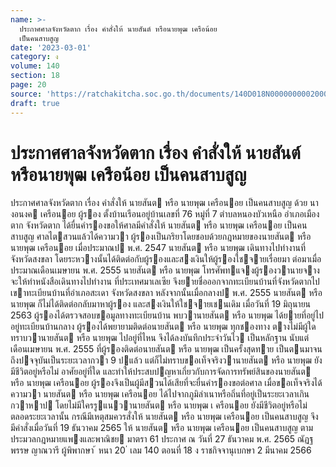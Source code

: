 ```yaml
---
name: >-
  ประกาศศาลจังหวัดตาก เรื่อง คำสั่งให้ นายสันต์ หรือนายพุฒ เครือน้อย
  เป็นคนสาบสูญ
date: '2023-03-01'
category: ง
volume: 140
section: 18
page: 20
source: 'https://ratchakitcha.soc.go.th/documents/140D018N0000000002000.pdf'
draft: true
---
```


# ประกาศศาลจังหวัดตาก เรื่อง คำสั่งให้ นายสันต์ หรือนายพุฒ เครือน้อย เป็นคนสาบสูญ

ประกาศศาลจังหวัดตาก เรื่อง คําสั่งให้ นายสันต หรือ นายพุฒ เครือนอย เป็นคนสาบสูญ ด้วย นางอนงค เครือนอย ผู้รอง ตั้งบ้านเรือนอยู่บ้านเลขที่ 76 หมู่ที่ 7 ตําบลหนองบัวเหนือ อําเภอเมืองตาก จังหวัดตาก ได้ยื่นคํารองขอให้ศาลมีคําสั่งให้ นายสันต หรือ นายพุฒ เครือนอย เป็นคนสาบสูญ ศาลไตสวนแล้วได้ความวา ผู้รองเป็นภริยาโดยชอบด้วยกฎหมายของนายสันต หรือ นายพุฒ เครือนอย เมื่อประมาณป พ.ศ. 2547 นายสันต หรือ นายพุฒ เดินทางไปทํางานที่จังหวัดสงขลา โดยระหวางนั้นได้ติดต่อกับผู้รองและสงเงินให้ผู้รองใชจายเรื่อยมา ต่อมาเมื่อประมาณเดือนเมษายน พ.ศ. 2555 นายสันต หรือ นายพุฒ โทรศัพทแจงผู้รองวานายจางจะให้ทําหนังสือเดินทางไปทํางาน ที่ประเทศมาเลเซีย จึงยายชื่อออกจากทะเบียนบ้านที่จังหวัดตากไปเขาทะเบียนบ้านที่อําเภอสะเดา จังหวัดสงขลา หลังจากนั้นเมื่อกลางป พ.ศ. 2555 นายสันต หรือ นายพุฒ ก็ไม่ได้ติดต่อกลับมาหาผู้รอง และสงเงินให้ใชจายเชนเดิม เมื่อวันที่ 19 มิถุนายน 2563 ผู้รองได้ตรวจสอบขอมูลทางทะเบียนบ้าน พบวานายสันต หรือ นายพุฒ ได้ยายที่อยู่ไปอยู่ทะเบียนบ้านกลาง ผู้รองได้พยายามติดต่อนายสันต หรือ นายพุฒ ทุกชองทาง ตางไม่มีผู้ใดทราบวานายสันต หรือ นายพุฒ ไปอยู่ที่ไหน จึงได้ลงบันทึกประจําวันไว เป็นหลักฐาน นับแต่เดือนเมษายน พ.ศ. 2555 ที่ผู้รองติดต่อนายสันต หรือ นายพุฒ เป็นครั้งสุดทาย เป็นตนมาจนถึงปจจุบันเป็นระยะเวลากวา 9 ปแล้ว แต่ก็ไม่ทราบขอเท็จจริงวานายสันต หรือ นายพุฒ ยังมีชีวิตอยู่หรือไม่ อาศัยอยู่ที่ใด และทําให้ประสบปญหาเกี่ยวกับการจัดการทรัพย์สินของนายสันต หรือ นายพุฒ เครือนอย ผู้รองจึงเป็นผู้มีสวนได้เสียที่จะยื่นคํารองขอต่อศาล เมื่อขอเท็จจริงได้ความวา นายสันต หรือ นายพุฒ เครือนอย ได้ไปจากภูมิลําเนาหรือถิ่นที่อยู่เป็นระยะเวลาเกินกวาหาป โดยไม่มีใครรูแนวานายสันต หรือ นายพุฒ เ ครือนอย ยังมีชีวิตอยู่หรือไม่ตลอดระยะเวลานั้น กรณีมีเหตุสมควรสั่งให้ นายสันต หรือ นายพุฒ เครือนอย เป็นคนสาบสูญ จึงมีคําสั่งเมื่อวันที่ 19 ธันวาคม 2565 ให้ นายสันต หรือ นายพุฒ เครือนอย เป็นคนสาบสูญ ตามประมวลกฎหมายแพงและพาณิชย มาตรา 61 ประกาศ ณ วันที่ 27 ธันวาคม พ.ศ. 2565 ณัฏฐพรรษ ญาณวารี ผู้พิพากษา ้ หนา 20 ่ เลม 140 ตอนที่ 18 ง ราชกิจจานุเบกษา 2 มีนาคม 2566
